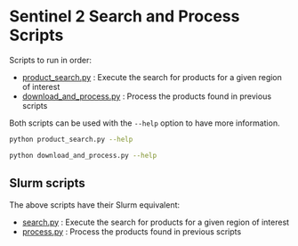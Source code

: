 # Sentinel 2 Search and Process Scripts

Scripts to run in order:

- [product_search.py](product_search.py) : Execute the search for products for a given region of interest
- [download_and_process.py](download_and_process.py) : Process the products found in previous scripts

Both scripts can be used with the `--help` option to have more information.

```bash
python product_search.py --help
```

```bash
python download_and_process.py --help
```

## Slurm scripts

The above scripts have their Slurm equivalent:

- [search.py](search.sh) : Execute the search for products for a given region of interest
- [process.py](process.sh) : Process the products found in previous scripts
